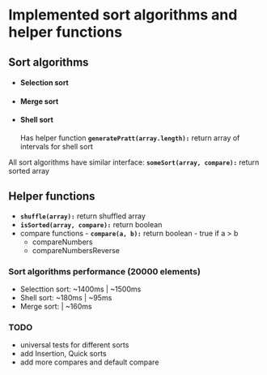 # Implemented sort algorithms and helper functions
## Sort algorithms
- #### **Selection sort**
- #### **Merge sort**
- #### **Shell sort**
   Has helper function **`generatePratt(array.length):`** return array of intervals for shell sort

All sort algorithms have similar interface:
**`someSort(array, compare):`** return sorted array

## Helper functions
- **`shuffle(array):`** return shuffled array
- **`isSorted(array, compare):`** return boolean
- compare functions - **`compare(a, b):`** return boolean - true if a > b
   + compareNumbers
   + compareNumbersReverse

### Sort algorithms performance (20000 elements)
- Selecttion sort: ~1400ms | ~1500ms
- Shell sort: ~180ms | ~95ms
- Merge sort: | ~160ms

### TODO
- universal tests for different sorts
- add Insertion, Quick sorts
- add more compares and default compare